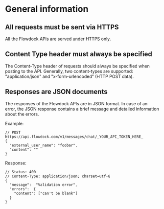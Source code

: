 # General information

## All requests must be sent via HTTPS
All the Flowdock APIs are served under HTTPS only.

## Content Type header must always be specified
The Content-Type header of requests should always be specified when posting to the API. Generally, two content-types are supported: "application/json" and "x-form-urlencoded" (HTTP POST data).

## Responses are JSON documents

The responses of the Flowdock APIs are in JSON format. In case of an error, the JSON response contains a brief message and detailed information about the errors.

Example:

```
// POST https://api.flowdock.com/v1/messages/chat/_YOUR_API_TOKEN_HERE_
{
  "external_user_name": "foobar",
  "content": ""
}

```

Response:

```
// Status: 400
// Content-Type: application/json; charset=utf-8
{
  "message":  "Validation error",
  "errors":  {
    "content": ["can't be blank"]
  }
}
```
